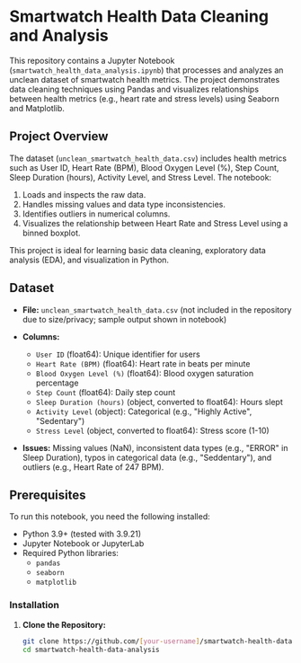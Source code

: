 # Smartwatch Health Data Cleaning and Analysis

This repository contains a Jupyter Notebook (`smartwatch_health_data_analysis.ipynb`) that processes and analyzes an unclean dataset of smartwatch health metrics. The project demonstrates data cleaning techniques using Pandas and visualizes relationships between health metrics (e.g., heart rate and stress levels) using Seaborn and Matplotlib.

## Project Overview

The dataset (`unclean_smartwatch_health_data.csv`) includes health metrics such as User ID, Heart Rate (BPM), Blood Oxygen Level (%), Step Count, Sleep Duration (hours), Activity Level, and Stress Level. The notebook:
1. Loads and inspects the raw data.
2. Handles missing values and data type inconsistencies.
3. Identifies outliers in numerical columns.
4. Visualizes the relationship between Heart Rate and Stress Level using a binned boxplot.

This project is ideal for learning basic data cleaning, exploratory data analysis (EDA), and visualization in Python.

## Dataset

- **File:** `unclean_smartwatch_health_data.csv` (not included in the repository due to size/privacy; sample output shown in notebook)
- **Columns:**
  - `User ID` (float64): Unique identifier for users
  - `Heart Rate (BPM)` (float64): Heart rate in beats per minute
  - `Blood Oxygen Level (%)` (float64): Blood oxygen saturation percentage
  - `Step Count` (float64): Daily step count
  - `Sleep Duration (hours)` (object, converted to float64): Hours slept
  - `Activity Level` (object): Categorical (e.g., "Highly Active", "Sedentary")
  - `Stress Level` (object, converted to float64): Stress score (1-10)

- **Issues:** Missing values (NaN), inconsistent data types (e.g., "ERROR" in Sleep Duration), typos in categorical data (e.g., "Seddentary"), and outliers (e.g., Heart Rate of 247 BPM).

## Prerequisites

To run this notebook, you need the following installed:
- Python 3.9+ (tested with 3.9.21)
- Jupyter Notebook or JupyterLab
- Required Python libraries:
  - `pandas`
  - `seaborn`
  - `matplotlib`

### Installation

1. **Clone the Repository:**
   ```bash
   git clone https://github.com/[your-username]/smartwatch-health-data-analysis.git
   cd smartwatch-health-data-analysis

